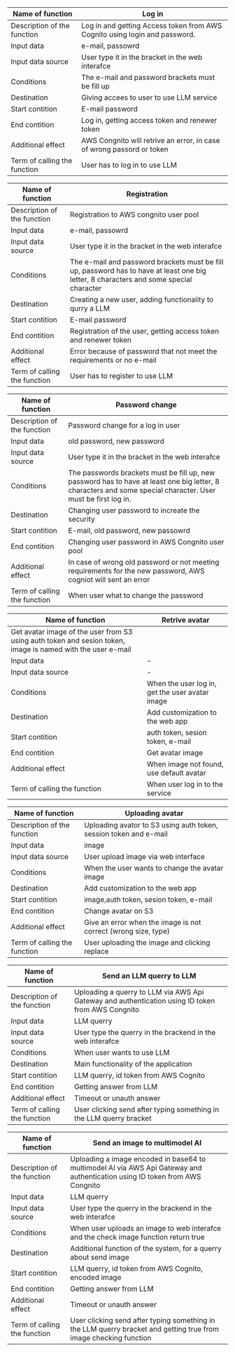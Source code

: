 | Name of function   | Log in    |
| ------- | ------------ |
| Description of the function | Log in and getting Access token from AWS Cognito using login and password.  |
| Input data | e-mail, passowrd |
| Input data source | User type it in the bracket in the web interafce |
| Conditions | The e-mail and password brackets must be fill up |
| Destination | Giving accees to user to use LLM service |
| Start contition | E-mail password |
| End contition | Log in, getting access token and renewer token |
| Additional effect | AWS Congnito will retrive an error, in case of wrong passord or token |
| Term of calling the function | User has to log in to use LLM |


| Name of function   | Registration    |
| ------- | ------------ |
| Description of the function | Registration to AWS congnito user pool  |
| Input data | e-mail, passowrd |
| Input data source | User type it in the bracket in the web interafce |
| Conditions | The e-mail and password brackets must be fill up, password has to have at least one big letter, 8 characters and some special character |
| Destination | Creating a new user, adding functionality to qurry a LLM |
| Start contition | E-mail password |
| End contition | Registration of the user, getting access token and renewer token |
| Additional effect | Error because of password that not meet the requirements or no e-mail |
| Term of calling the function | User has to register to use LLM |

| Name of function   | Password change    |
| ------- | ------------ |
| Description of the function | Password change for a log in user  |
| Input data | old password, new password |
| Input data source | User type it in the bracket in the web interafce |
| Conditions | The passwords brackets must be fill up, new password has to have at least one big letter, 8 characters and some special character. User must be first log in. |
| Destination | Changing user password to increate the security |
| Start contition | E-mail, old password, new passowrd |
| End contition | Changing user password in AWS Congnito user pool |
| Additional effect | In case of wrong old password or not meeting requirements for the new password, AWS cogniot will sent an error |
| Term of calling the function | When user what to change the password |

| Name of function   | Retrive avatar    |
| ------- | ------------ |
| Get avatar image of the user from S3 using auth token and sesion token, image is named with the user e-mail  |
| Input data | - |
| Input data source | - |
| Conditions | When the user log in, get the user avatar image |
| Destination | Add customization to the web app |
| Start contition | auth token, sesion token, e-mail |
| End contition | Get avatar image |
| Additional effect | When image not found, use default avatar |
| Term of calling the function | When user log in to the service |

| Name of function   | Uploading avatar    |
| ------- | ------------ |
| Description of the function |Uploading avator to S3 using auth token, session token and e-mail  |
| Input data | image |
| Input data source | User upload image via web interface |
| Conditions |When the user wants to change the avatar image |
| Destination | Add customization to the web app |
| Start contition | image,auth token, sesion token, e-mail |
| End contition | Change avatar on S3 |
| Additional effect | Give an error when the image is not correct (wrong size, type) |
| Term of calling the function | User uploading the image and clicking replace |

| Name of function   | Send an LLM querry to LLM    |
| ------- | ------------ |
| Description of the function | Uploading a querry to LLM via AWS Api Gateway and authentication using ID token from AWS Congnito  |
| Input data | LLM querry |
| Input data source | User type the querry in the brackend in the web interafce |
| Conditions | When user wants to use LLM |
| Destination | Main functionality of the application |
| Start contition | LLM querry, id token from AWS Cognito |
| End contition | Getting answer from LLM |
| Additional effect | Timeout or unauth answer |
| Term of calling the function | User clicking send after typing something in the LLM querry bracket |

| Name of function   | Send an image to multimodel AI |
| ------- | ------------ |
| Description of the function | Uploading a image encoded in base64 to multimodel AI via AWS Api Gateway and authentication using ID token from AWS Congnito  |
| Input data | LLM querry |
| Input data source | User type the querry in the brackend in the web interafce |
| Conditions | When user uploads an image to web interafce and the check image function return true |
| Destination | Additional function of the system, for a querry about send image |
| Start contition | LLM querry, id token from AWS Cognito, encoded image |
| End contition | Getting answer from LLM |
| Additional effect | Timeout or unauth answer |
| Term of calling the function | User clicking send after typing something in the LLM querry bracket and getting true from image checking function |